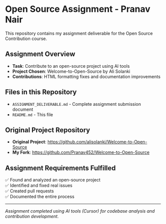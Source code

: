 # Open Source Assignment - Pranav Nair

This repository contains my assignment deliverable for the Open Source Contribution course.

## Assignment Overview
- **Task**: Contribute to an open-source project using AI tools
- **Project Chosen**: Welcome-to-Open-Source by Ali Solanki
- **Contributions**: HTML formatting fixes and documentation improvements

## Files in this Repository
- `ASSIGNMENT_DELIVERABLE.md` - Complete assignment submission document
- `README.md` - This file

## Original Project Repository
- **Original Project**: https://github.com/alisolanki/Welcome-to-Open-Source
- **My Fork**: https://github.com/Pranav452/Welcome-to-Open-Source

## Assignment Requirements Fulfilled
✅ Found and analyzed an open-source project  
✅ Identified and fixed real issues  
✅ Created pull requests  
✅ Documented the entire process  

---
*Assignment completed using AI tools (Cursor) for codebase analysis and contribution development.* 